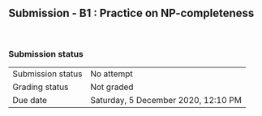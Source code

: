 <h2>Submission - B1 : Practice on NP-completeness</h2> 

<h3>Submission status</h3><table>
<tbody><tr>
<td>Submission status</td>
<td>No attempt</td>
</tr>
<tr>
<td>Grading status</td>
<td>Not graded</td>
</tr>
<tr>
<td>Due date</td>
<td>Saturday, 5 December 2020, 12:10 PM</td>
</tr>

</tbody>
</table>



